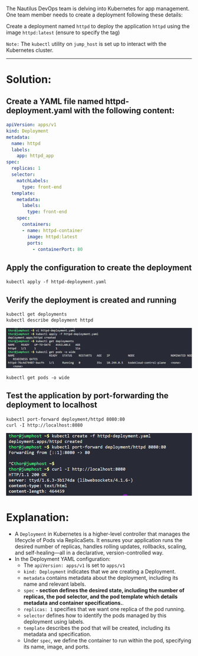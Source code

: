
The Nautilus DevOps team is delving into Kubernetes for app management. One team member needs to create a deployment following these details:

Create a deployment named `httpd` to deploy the application `httpd` using the image `httpd:latest` (ensure to specify the tag)

`Note:` The `kubectl` utility on `jump_host` is set up to interact with the Kubernetes cluster.

---

# Solution:

## Create a YAML file named httpd-deployment.yaml with the following content:



```yaml
apiVersion: apps/v1
kind: Deployment
metadata:
  name: httpd
  labels:
    app: httpd_app
spec:
  replicas: 1
  selector:
    matchLabels:
      type: front-end
  template:
    metadata:
      labels:
        type: front-end
    spec:
      containers:
      - name: httpd-container
        image: httpd:latest
        ports:
          - containerPort: 80
```
## Apply the configuration to create the deployment
```
kubectl apply -f httpd-deployment.yaml
```
## Verify the deployment is created and running
```
kubectl get deployments
kubectl describe deployment httpd
```

![alt text](image.png)

```
kubectl get pods -o wide
```


## Test the application by port-forwarding the deployment to localhost
```
kubectl port-forward deployment/httpd 8080:80
curl -I http://localhost:8080
```
![alt text](image-1.png)

# Explanation:

- A `Deployment` in Kubernetes is a higher-level controller that manages the lifecycle of Pods via ReplicaSets. It ensures your application runs the desired number of replicas, handles rolling updates, rollbacks, scaling, and self-healing—all in a declarative, version-controlled way.
- In the Deployment YAML configuration:
  - The `apiVersion: apps/v1` is set to `apps/v1`
  - `kind: Deployment` indicates that we are creating a Deployment.
  - `metadata` contains metadata about the deployment, including its name and relevant labels.
  - `spec` <meta charset="utf-8">**- section defines the desired state, including the number of replicas, the pod selector, and the pod template which details metadata and container specifications.**.
  - `replicas: 1` specifies that we want one replica of the pod running.
  - `selector` defines how to identify the pods managed by this deployment using labels.
  - `template` describes the pod that will be created, including its metadata and specification.
  - Under `spec`, we define the container to run within the pod, specifying its name, image, and ports.


